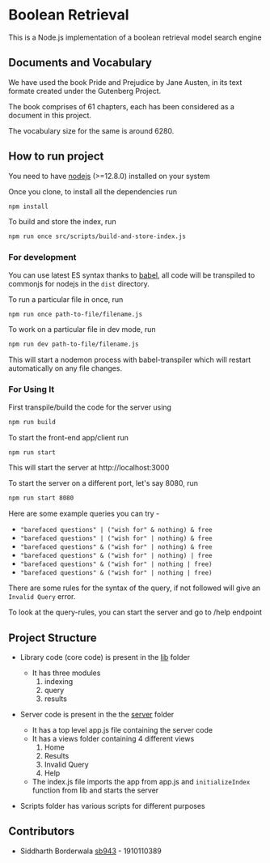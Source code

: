 # Boolean Retrieval

This is a Node.js implementation of a boolean retrieval model search engine

## Documents and Vocabulary

We have used the book Pride and Prejudice by Jane Austen, in its text formate created under the Gutenberg Project.

The book comprises of 61 chapters, each has been considered as a document in this project.

The vocabulary size for the same is around 6280.

## How to run project

You need to have [nodejs](https://nodejs.org) (>=12.8.0) installed on your system

Once you clone, to install all the dependencies run

```sh
npm install
```

To build and store the index, run

```sh
npm run once src/scripts/build-and-store-index.js
```

### For development

You can use latest ES syntax thanks to [babel](https://babeljs.io), all code will be transpiled to commonjs for nodejs in the `dist` directory.

To run a particular file in once, run

```sh
npm run once path-to-file/filename.js
```

To work on a particular file in dev mode, run

```sh
npm run dev path-to-file/filename.js
```

This will start a nodemon process with babel-transpiler which will restart automatically on any file changes.

### For Using It

First transpile/build the code for the server using

```sh
npm run build
```

To start the front-end app/client run

```sh
npm run start
```

This will start the server at http://localhost:3000

To start the server on a different port, let's say 8080, run

```sh
npm run start 8080
```

Here are some example queries you can try -

- `"barefaced questions" | ("wish for" & nothing) & free`
- `"barefaced questions" | ("wish for" | nothing) & free`
- `"barefaced questions" & ("wish for" | nothing) & free`
- `"barefaced questions" & ("wish for" | nothing) | free`
- `"barefaced questions" & ("wish for" | nothing | free)`
- `"barefaced questions" & ("wish for" | nothing | free)`

There are some rules for the syntax of the query, if not followed will give an `Invalid Query` error.

To look at the query-rules, you can start the server and go to /help endpoint

## Project Structure

- Library code (core code) is present in the [lib](./src/lib) folder

  - It has three modules
    1. indexing
    2. query
    3. results

- Server code is present in the the [server](./src/server) folder

  - It has a top level app.js file containing the server code
  - It has a views folder containing 4 different views
    1. Home
    2. Results
    3. Invalid Query
    4. Help
  - The index.js file imports the app from app.js and `initializeIndex` function from lib and starts the server

- Scripts folder has various scripts for different purposes

## Contributors

- Siddharth Borderwala [sb943](mailto:sb943@snu.edu.in) - 1910110389
